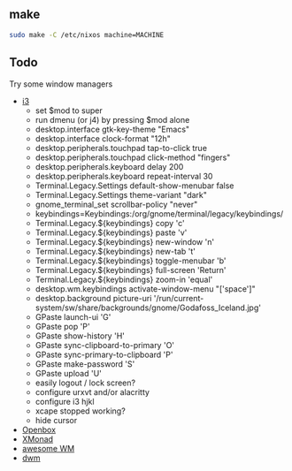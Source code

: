 ## make

``` sh
sudo make -C /etc/nixos machine=MACHINE
```

## Todo
Try some window managers
- [i3](https://i3wm.org)
  - set $mod to super
  - run dmenu (or j4) by pressing $mod alone
  - desktop.interface gtk-key-theme "Emacs"
  - desktop.interface clock-format "12h"
  - desktop.peripherals.touchpad tap-to-click true
  - desktop.peripherals.touchpad click-method "fingers"
  - desktop.peripherals.keyboard delay 200
  - desktop.peripherals.keyboard repeat-interval 30
  - Terminal.Legacy.Settings default-show-menubar false
  - Terminal.Legacy.Settings theme-variant "dark"
  - gnome_terminal_set scrollbar-policy "never"
  - keybindings=Keybindings:/org/gnome/terminal/legacy/keybindings/
  - Terminal.Legacy.${keybindings} copy '<Ctrl><Alt>c'
  - Terminal.Legacy.${keybindings} paste '<Ctrl><Alt>v'
  - Terminal.Legacy.${keybindings} new-window '<Ctrl><Alt>n'
  - Terminal.Legacy.${keybindings} new-tab '<Ctrl><Alt>t'
  - Terminal.Legacy.${keybindings} toggle-menubar '<Ctrl><Alt>b'
  - Terminal.Legacy.${keybindings} full-screen '<Ctrl><Alt>Return'
  - Terminal.Legacy.${keybindings} zoom-in '<Ctrl>equal'
  - desktop.wm.keybindings activate-window-menu "['<Alt><Shift>space']"
  - desktop.background picture-uri '/run/current-system/sw/share/backgrounds/gnome/Godafoss_Iceland.jpg'
  - GPaste launch-ui '<Ctrl><Alt>G'
  - GPaste pop '<Ctrl><Alt>P'
  - GPaste show-history '<Ctrl><Alt>H'
  - GPaste sync-clipboard-to-primary '<Ctrl><Alt><Shift>O'
  - GPaste sync-primary-to-clipboard '<Ctrl><Alt><Shift>P'
  - GPaste make-password '<Ctrl><Alt>S'
  - GPaste upload '<Ctrl><Alt><Shift>U'
  - easily logout / lock screen?
  - configure urxvt and/or alacritty
  - configure i3 hjkl
  - xcape stopped working?
  - hide cursor
- [Openbox](http://openbox.org/wiki/Main_Page)
- [XMonad](http://xmonad.org)
- [awesome WM](https://awesomewm.org)
- [dwm](https://dwm.suckless.org)
